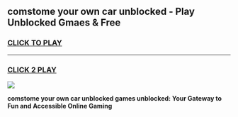
## comstome your own car unblocked - Play Unblocked Gmaes & Free
<h3>
<a href="https://news.freeplayer.one?title=comstome_your_own_car_unblocked&ref=23F">CLICK TO PLAY</a></h3>
<hr>

<h3>
<a href="https://news.freeplayer.one?title=comstome_your_own_car_unblocked&ref=23F">CLICK 2 PLAY</a>
  
</h3>

<a href="https://news.freeplayer.one?title=comstome_your_own_car_unblocked&ref=23F/"><img src="https://clearcache.store/games.png"></a>


**comstome your own car unblocked games unblocked: Your Gateway to Fun and Accessible Online Gaming**
